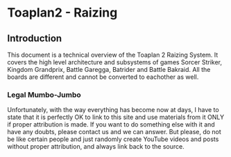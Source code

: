 # **Toaplan2 - Raizing**
## **Introduction**
This document is a technical overview of the Toaplan 2 Raizing System. It covers the high level architecture and subsystems of games Sorcer Striker, Kingdom Grandprix, Battle Garegga, Batrider and Battle Bakraid. All the boards are different and cannot be converted to eachother as well.

### **Legal Mumbo-Jumbo**
Unfortunately, with the way everything has become now at days, I have to state that it is perfectly OK to link to this site and use materials from it ONLY if proper attribution is made. If you want to do something else with it and have any doubts, please contact us and we can answer. But please, do not be like certain people and just randomly create YouTube videos and posts without proper attribution, and always link back to the source.